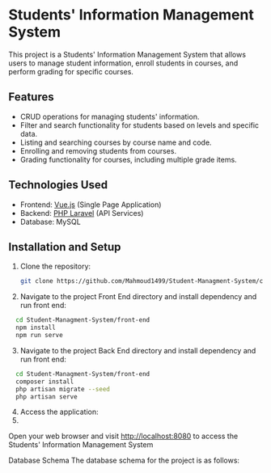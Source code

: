 # Students' Information Management System

This project is a Students' Information Management System that allows users to manage student information, enroll students in courses, and perform grading for specific courses.

## Features

- CRUD operations for managing students' information.
- Filter and search functionality for students based on levels and specific data.
- Listing and searching courses by course name and code.
- Enrolling and removing students from courses.
- Grading functionality for courses, including multiple grade items.

## Technologies Used

- Frontend: [Vue.js](https://vuejs.org/) (Single Page Application)
- Backend: [PHP Laravel](https://laravel.com/) (API Services)
- Database: MySQL

## Installation and Setup

1. Clone the repository:

   ```bash
   git clone https://github.com/Mahmoud1499/Student-Managment-System/commits/main
   ```

2. Navigate to the project Front End directory and install dependency and run front end:

  ```bash
    cd Student-Managment-System/front-end
    npm install
    npm run serve
   ```

3. Navigate to the project Back End directory  and install dependency and run front end:

  ```bash
    cd Student-Managment-System/front-end
    composer install 
    php artisan migrate --seed
    php artisan serve

   ```

4. Access the application:
5. 
Open your web browser and visit <http://localhost:8080> to access the Students' Information Management System

Database Schema
The database schema for the project is as follows:

